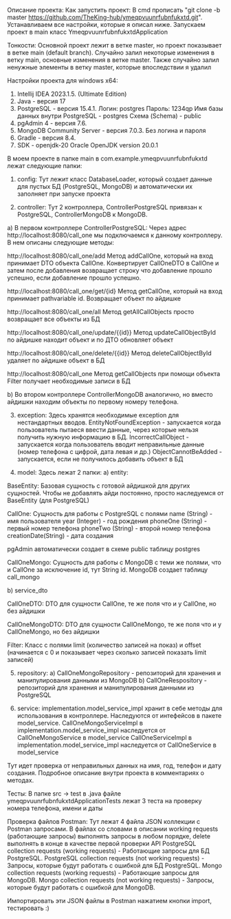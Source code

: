Описание проекта:
Как запустить проект:
В cmd прописать "git clone -b master https://github.com/TheKing-hub/ymeqpvuunrfubnfukxtd.git". Устанавливаем все настройки, которые я описал ниже. Запускаем проект в main класс YmeqpvuunrfubnfukxtdApplication


Тонкости:
Основной проект лежит в ветке master, но проект показывает в ветке main (default branch). Случайно залил некоторые изменения в ветку main, основные изменения в ветке master. Также случайно залил ненужные элементы в ветку master, которые впоследствии я удалил


Настройки проекта для windows x64:
1) Intellij IDEA 2023.1.5. (Ultimate Edition)
2) Java - версия 17
3) PostgreSQL - версия 15.4.1.
   Логин:  postgres
   Пароль: 1234qp
   Имя базы данных внутри PostgreSQL - postgres
   Схема (Schema) - public
4) pgAdmin 4 - версия 7.6.
5) MongoDB Community Server - версия 7.0.3.
   Без логина и пароля
6) Gradle - версия 8.4.
7) SDK - openjdk-20 Oracle OpenJDK version 20.0.1



В моем проекте в папке main в com.example.ymeqpvuunrfubnfukxtd 
лежат следующие папки:
1) config:
Тут лежит класс DatabaseLoader, который создает данные для пустых БД (PostgreSQL, MongoDB) и автоматически их заполняет при запуске проекта
   
2) controller:
Тут 2 контроллера, 
ControllerPostgreSQL привязан к PostgreSQL, 
ControllerMongoDB к MongoDB.

a) В первом контроллере ControllerPostgreSQL:
Через адрес http://localhost:8080/call_one мы подключаемся к данному контроллеру. В нем описаны следующие методы:

http://localhost:8080/call_one/add
Метод addCallOne, который на вход принимает DTO объекта CallOne. Конвертирует CallOneDTO в CallOne и затем после добавления возвращает строку что добавление прошло успешно, если добавление прошло успешно.

http://localhost:8080/call_one/get/{id}
Метод getCallOne, который на вход принимает pathvariable id. Возвращает объект по айдишке

http://localhost:8080/call_one/all
Метод getAllCallObjects просто возвращает все объекты из БД

http://localhost:8080/call_one/update/{{id}}
Метод updateCallObjectById по айдишке находит объект и по ДТО обновляет объект

http://localhost:8080/call_one/delete/{{id}}
Метод deleteCallObjectById удаляет по айдишке объект в БД

http://localhost:8080/call_one
Метод getCallObjects  при помощи объекта Filter получает необходимые записи в БД

b) Во втором контроллере ControllerMongoDB аналогично, но вместо айдишки находим объекты по первому номеру телефона.



3) exception:
Здесь хранятся необходимые exception для нестандартных вводов.
EntityNotFoundException - запускается когда пользователь пытаеся ввести данные, через которые нельзя получить 
нужную информацию в БД.
IncorrectCallObject - запускается когда пользователь вводит неправильные данные (номер телефона с цифрой, дата левая и др.)
ObjectCannotBeAdded - запускается, если не получилось добавить объект в БД



4) model:
Здесь лежат 2 папки:
а) entity:

BaseEntity:
Базовая сущность с готовой айдишкой для других сущностей. Чтобы не добавлять айди постоянно, просто наследуемся от 
BaseEntity (для PostgreSQL)

CallOne:
Сущность для работы с PostgreSQL с полями 
name (String) - имя пользователя
year (Integer) - год рождения
phoneOne (String) - первый номер телефона
phoneTwo (String) - второй номер телефона
creationDate(String) - дата создания

pgAdmin автоматически создает в схеме public таблицу postgres

CallOneMongo:
Сущность для работы с MongoDB с теми же полями, что и CallOne за исключение id, тут String id.
MongoDB создает таблицу call_mongo

b) service_dto

CallOneDTO:
DTO для сущности CallOne, те же поля что и у CallOne, но без айдишки

CallOneMongoDTO:
DTO для сущности CallOneMongo, те же поля что и у CallOneMongo, но без айдишки

Filter:
Класс с полями limit (количество записей на показ) и offset (начинается с 0 и показывает через сколько записей показать limit записей)




5) repository:
a) CallOneMongoRepository - репозиторий для хранения и манипулирования данными из MongoDB
b) CallOneRespository - репозиторий для хранения и манипулирования данными из PostgreSQL




6) service:
implementation.model_service_impl хранит в себе методы для использования в контроллере. Наследуются от интефейсов в пакете model_service.
CallOneMongoServiceImpl в implementation.model_service_impl наследуется от CallOneMongoService в model_service
CallOneServiceImpl в implementation.model_service_impl наследуется от CallOneService в model_service

Тут идет проверка от неправильных данных на имя, год, телефон и дату создания. Подробное описание внутри проекта в комментариях о методах.



Тесты:
В папке src -> test в .java файле ymeqpvuunrfubnfukxtdApplicationTests лежат 3 теста на проверку номера телефона, имени и даты




Проверка файлов Postman:
Тут лежат 4 файла JSON коллекции с Postman запросами. В файлах со словами в описании working requests (работающие запросы) выполнять запросы в любом порядке, delete выполнять в конце в качестве первой проверки API
PostgreSQL collection requests (working requests) - Работающие запросы для БД PostgreSQL.
PostgreSQL collection requests (not working requests) - Запросы, которые будут работать с ошибкой для БД PostgreSQL.
Mongo collection requests (working requests) - Работающие запросы для MongoDB.
Mongo collection requests (not working requests) - Запросы, которые будут работать с ошибкой для MongoDB.

Импортировать эти JSON файлы в Postman нажатием кнопки import, тестировать :)
